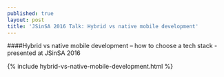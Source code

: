 ```yaml
---
published: true
layout: post
title: 'JSinSA 2016 Talk: Hybrid vs native mobile development'
---
```

####Hybrid vs native mobile development – how to choose a tech stack - presented at JSinSA 2016

{% include hybrid-vs-native-mobile-development.html %}
